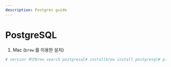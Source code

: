 ```yaml
---
description: Postgres guide
---
```


# PostgreSQL

1. Mac \(`brew` 를 이용한 설치\)

```bash
# version 확인brew search postgresql# installbrew install postgresql# path 등록which postgresql# .bashrc or .zshrc 등에 등록
```

